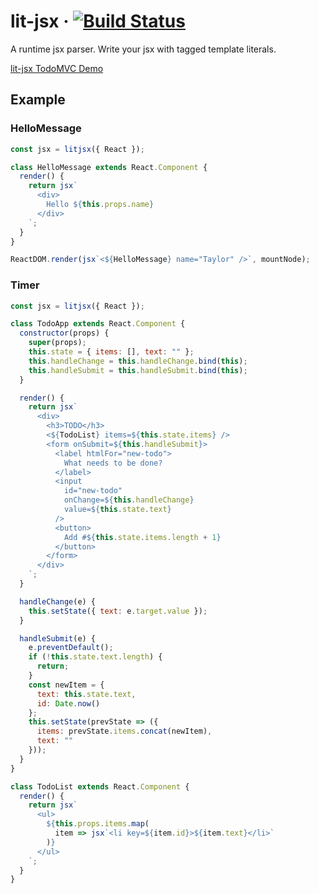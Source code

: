 # lit-jsx &middot; [![Build Status](https://travis-ci.org/hufan-akari/lit-jsx.svg?branch=master)](https://travis-ci.org/hufan-akari/lit-jsx)

A runtime jsx parser.
Write your jsx with tagged template literals.

[lit-jsx TodoMVC Demo](https://hufan-akari.github.io/lit-jsx/examples/)

## Example

### HelloMessage

```js
const jsx = litjsx({ React });

class HelloMessage extends React.Component {
  render() {
    return jsx`
      <div>
        Hello ${this.props.name}
      </div>
    `;
  }
}

ReactDOM.render(jsx`<${HelloMessage} name="Taylor" />`, mountNode);
```

### Timer

```js
const jsx = litjsx({ React });

class TodoApp extends React.Component {
  constructor(props) {
    super(props);
    this.state = { items: [], text: "" };
    this.handleChange = this.handleChange.bind(this);
    this.handleSubmit = this.handleSubmit.bind(this);
  }

  render() {
    return jsx`
      <div>
        <h3>TODO</h3>
        <${TodoList} items=${this.state.items} />
        <form onSubmit=${this.handleSubmit}>
          <label htmlFor="new-todo">
            What needs to be done?
          </label>
          <input
            id="new-todo"
            onChange=${this.handleChange}
            value=${this.state.text}
          />
          <button>
            Add #${this.state.items.length + 1}
          </button>
        </form>
      </div>
    `;
  }

  handleChange(e) {
    this.setState({ text: e.target.value });
  }

  handleSubmit(e) {
    e.preventDefault();
    if (!this.state.text.length) {
      return;
    }
    const newItem = {
      text: this.state.text,
      id: Date.now()
    };
    this.setState(prevState => ({
      items: prevState.items.concat(newItem),
      text: ""
    }));
  }
}

class TodoList extends React.Component {
  render() {
    return jsx`
      <ul>
        ${this.props.items.map(
          item => jsx`<li key=${item.id}>${item.text}</li>`
        )}
      </ul>
    `;
  }
}
```
